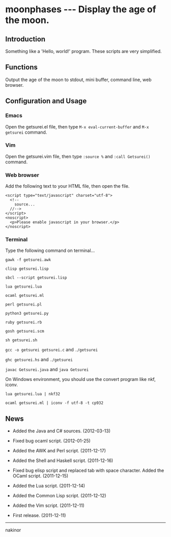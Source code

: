 # moonphases --- Display the age of the moon.


## Introduction
Something like a 'Hello, world!' program. These scripts are very simplified.


## Functions
Output the age of the moon to stdout, mini buffer, command line, web browser.


## Configuration and Usage
### Emacs
Open the getsurei.el file, then type `M-x eval-current-buffer` and `M-x getsurei` command.

### Vim
Open the getsurei.vim file, then type `:source %` and `:call Getsurei()` command.

### Web browser
Add the following text to your HTML file, then open the file.

    <script type="text/javascript" charset="utf-8">
      <!--
        source...
      //-->
    </script>
    <noscript>
      <p>Please enable javascript in your browser.</p>
    </noscript>

### Terminal
Type the following command on terminal...

`gawk -f getsurei.awk`

`clisp getsurei.lisp`

`sbcl --script getsurei.lisp`

`lua getsurei.lua`

`ocaml getsurei.ml`

`perl getsurei.pl`

`python3 getsurei.py`

`ruby getsurei.rb`

`gosh getsurei.scm`

`sh getsurei.sh`

`gcc -o getsurei getsurei.c` and `./getsurei`

`ghc getsurei.hs` and `./getsurei`

`javac Getsurei.java` and `java Getsurei`

On Windows environment, you should use the convert program like nkf, iconv.

`lua getsurei.lua | nkf32`

`ocaml getsurei.ml | iconv -f utf-8 -t cp932`


## News
- Added the Java and C# sources. (2012-03-13)

- Fixed bug ocaml script. (2012-01-25)

- Added the AWK and Perl script. (2011-12-17)

- Added the Shell and Haskell script. (2011-12-16)

- Fixed bug elisp script and replaced tab with space character. Added the OCaml script. (2011-12-15)

- Added the Lua script. (2011-12-14)

- Added the Common Lisp script. (2011-12-12)

- Added the Vim script. (2011-12-11)

- First release. (2011-12-11)


-------
nakinor
